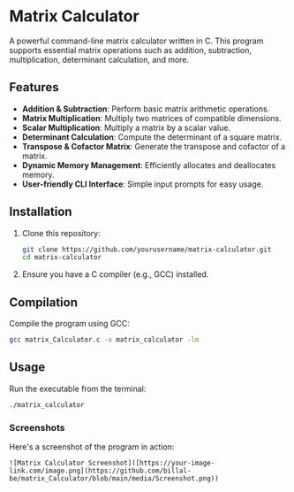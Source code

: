 # Matrix Calculator

A powerful command-line matrix calculator written in C. This program supports essential matrix operations such as addition, subtraction, multiplication, determinant calculation, and more.

## Features
- **Addition & Subtraction**: Perform basic matrix arithmetic operations.
- **Matrix Multiplication**: Multiply two matrices of compatible dimensions.
- **Scalar Multiplication**: Multiply a matrix by a scalar value.
- **Determinant Calculation**: Compute the determinant of a square matrix.
- **Transpose & Cofactor Matrix**: Generate the transpose and cofactor of a matrix.
- **Dynamic Memory Management**: Efficiently allocates and deallocates memory.
- **User-friendly CLI Interface**: Simple input prompts for easy usage.

## Installation
1. Clone this repository:
   ```sh
   git clone https://github.com/yourusername/matrix-calculator.git
   cd matrix-calculator
   ```
2. Ensure you have a C compiler (e.g., GCC) installed.

## Compilation
Compile the program using GCC:
```sh
gcc matrix_Calculator.c -o matrix_calculator -lm
```

## Usage
Run the executable from the terminal:
```sh
./matrix_calculator
```

### Screenshots
Here's a screenshot of the program in action:
```
![Matrix Calculator Screenshot]([https://your-image-link.com/image.png](https://github.com/billal-be/matrix_Calculator/blob/main/media/Screenshot.png))

```
